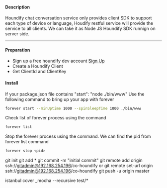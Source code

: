 #### Description

Houndify chat conversation service only provides client SDK to support each type of device or language, Houdify restful service will provide the service to all clients. We can take it as Node JS Houndify SDK runnign on server side.

---
#### Preparation

* Sign up a free houndify dev account [Sign Up](https://www.houndify.com/signup?ref=menubar)
* Create a Houndify Client
* Get ClientId and ClientKey




#### Install
If your package.json file contains "start": "node ./bin/www"
Use the following command to bring up your app with forever

```bash
forever start --minUptime 1000 --spinSleepTime 1000 ./bin/www
```

Check list of forever process using the command

```bash
forever list
```

Stop the forever process using the command. We can find the pid from forever list command

```bash
forever stop <pid>
```



git init
git add *
git commit -m "initial commit"
git remote add origin ssh://gitadmin@192.168.254.196/co-houndify
or 
git remote set-url origin ssh://gitadmin@192.168.254.196/co-houndify
git push -u origin master

istanbul cover _mocha --recursive test/*
